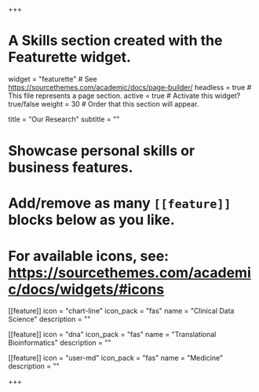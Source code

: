 +++
# A Skills section created with the Featurette widget.
widget = "featurette"  # See https://sourcethemes.com/academic/docs/page-builder/
headless = true  # This file represents a page section.
active = true  # Activate this widget? true/false
weight = 30  # Order that this section will appear.

title = "Our Research"
subtitle = ""

# Showcase personal skills or business features.
# 
# Add/remove as many `[[feature]]` blocks below as you like.
# 
# For available icons, see: https://sourcethemes.com/academic/docs/widgets/#icons

[[feature]]
  icon = "chart-line"
  icon_pack = "fas"
  name = "Clinical Data Science"
  description = ""
  
[[feature]]
  icon = "dna"
  icon_pack = "fas"
  name = "Translational Bioinformatics"
  description = ""  
  
[[feature]]
  icon = "user-md"
  icon_pack = "fas"
  name = "Medicine"
  description = ""

+++
